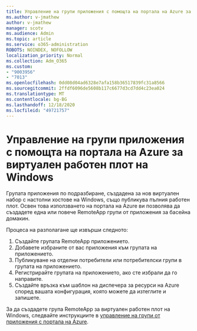 ```yaml
---
title: Управление на групи приложения с помощта на портала на Azure за виртуален работен плот на Windows
ms.author: v-jmathew
author: v-jmathew
manager: scotv
ms.audience: Admin
ms.topic: article
ms.service: o365-administration
ROBOTS: NOINDEX, NOFOLLOW
localization_priority: Normal
ms.collection: Adm_O365
ms.custom:
- "9003956"
- "7013"
ms.openlocfilehash: 0dd08d04ad6328e7afa158b36517839fc31a8566
ms.sourcegitcommit: 2ffdf6096de5608b117c6677d3cd7dd4c23ea024
ms.translationtype: MT
ms.contentlocale: bg-BG
ms.lasthandoff: 12/18/2020
ms.locfileid: "49721757"
---
```

# <a name="manage-app-groups-by-using-the-azure-portal-for-windows-virtual-desktop"></a>Управление на групи приложения с помощта на портала на Azure за виртуален работен плот на Windows

Групата приложения по подразбиране, създадена за нов виртуален набор с настолни хостове на Windows, също публикува пълния работен плот. Освен това използването на портала на Azure ви позволява да създадете една или повече RemoteApp групи от приложения за басейна домакин.

Процеса на разполагане ще извърши следното:

1. Създайте групата RemoteApp приложението.
2. Добавете избраните от вас приложения към групата на приложението.
3. Публикуване на отделни потребители или потребителски групи в групата на приложението.
4. Регистрирайте групата на приложението, ако сте избрали да го направите.
5. Създайте връзка към шаблон на диспечера за ресурси на Azure според вашата конфигурация, която можете да изтеглите и запишете.

За да създадете група RemoteApp за виртуален работен плот на Windows, следвайте инструкциите в [управление на групи от приложения с портала на Azure](https://go.microsoft.com/fwlink/?linkid=2129550).
